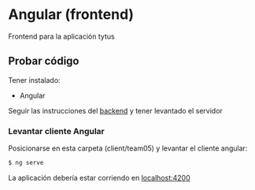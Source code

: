 # Angular (frontend)
Frontend para la aplicación tytus

## Probar código
Tener instalado:
* Angular

Seguir las instrucciones del [backend](../../server/team05) y tener levantado el servidor


### Levantar cliente Angular
Posicionarse en esta carpeta (client/team05) y levantar el cliente angular:

```cmd
$ ng serve
```

La aplicación debería estar corriendo en [localhost:4200](http://localhost:4200)
